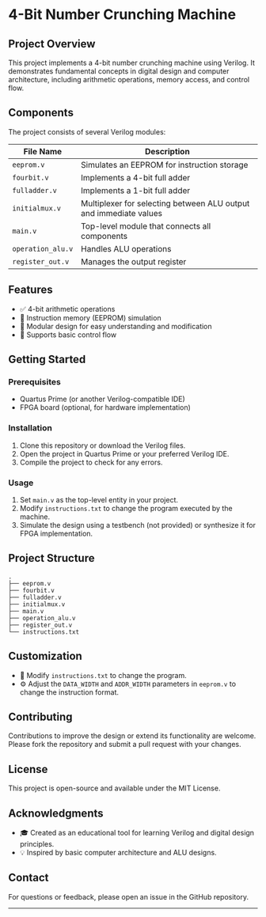# 4-Bit Number Crunching Machine

## Project Overview

This project implements a 4-bit number crunching machine using Verilog. It demonstrates fundamental concepts in digital design and computer architecture, including arithmetic operations, memory access, and control flow.

## Components

The project consists of several Verilog modules:

| File Name | Description |
|-----------|-------------|
| `eeprom.v` | Simulates an EEPROM for instruction storage |
| `fourbit.v` | Implements a 4-bit full adder |
| `fulladder.v` | Implements a 1-bit full adder |
| `initialmux.v` | Multiplexer for selecting between ALU output and immediate values |
| `main.v` | Top-level module that connects all components |
| `operation_alu.v` | Handles ALU operations |
| `register_out.v` | Manages the output register |

## Features

- ✅ 4-bit arithmetic operations
- 🧠 Instruction memory (EEPROM) simulation
- 🧩 Modular design for easy understanding and modification
- 🔄 Supports basic control flow

## Getting Started

### Prerequisites

- Quartus Prime (or another Verilog-compatible IDE)
- FPGA board (optional, for hardware implementation)

### Installation

1. Clone this repository or download the Verilog files.
2. Open the project in Quartus Prime or your preferred Verilog IDE.
3. Compile the project to check for any errors.

### Usage

1. Set `main.v` as the top-level entity in your project.
2. Modify `instructions.txt` to change the program executed by the machine.
3. Simulate the design using a testbench (not provided) or synthesize it for FPGA implementation.

## Project Structure

```
.
├── eeprom.v
├── fourbit.v
├── fulladder.v
├── initialmux.v
├── main.v
├── operation_alu.v
├── register_out.v
└── instructions.txt
```

## Customization

- 📝 Modify `instructions.txt` to change the program.
- ⚙️ Adjust the `DATA_WIDTH` and `ADDR_WIDTH` parameters in `eeprom.v` to change the instruction format.

## Contributing

Contributions to improve the design or extend its functionality are welcome. Please fork the repository and submit a pull request with your changes.

## License

This project is open-source and available under the MIT License.

## Acknowledgments

- 🎓 Created as an educational tool for learning Verilog and digital design principles.
- 💡 Inspired by basic computer architecture and ALU designs.

## Contact

For questions or feedback, please open an issue in the GitHub repository.

---
